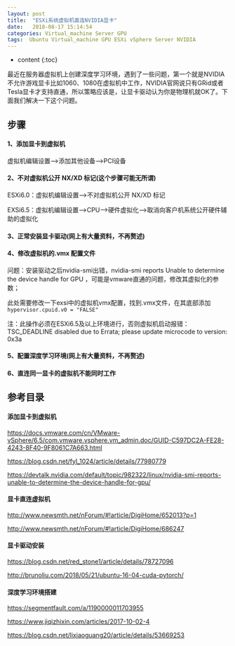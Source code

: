 ```yaml
---
layout: post
title:  "ESXi系统虚拟机直连NVIDIA显卡"
date:   2018-08-17 15:14:54
categories: Virtual_machine Server GPU
tags:  Ubuntu Virtual_machine GPU ESXi vSphere Server NVIDIA
---
```


* content
{:toc}

最近在服务器虚拟机上创建深度学习环境，遇到了一些问题，第一个就是NVIDIA不允许游戏显卡比如1060、1080在虚拟机中工作，NVIDIA官网说只有GRid或者Tesla显卡才支持直通，所以策略应该是，让显卡驱动认为你是物理机就OK了。下面我们解决一下这个问题。



## 步骤

#### 1、添加显卡到虚拟机

虚拟机编辑设置——>添加其他设备——>PCI设备

#### 2、不对虚拟机公开 NX/XD 标记(这个步骤可能无所谓)

ESXi6.0：虚拟机编辑设置——>不对虚拟机公开 NX/XD 标记

EXSi6.5：虚拟机编辑设置——>CPU——>硬件虚拟化——>取消向客户机系统公开硬件辅助的虚拟化

#### 3、正常安装显卡驱动(网上有大量资料，不再赘述)

#### 4、修改虚拟机的.vmx 配置文件

问题：安装驱动之后nvidia-smi出错，nvidia-smi reports Unable to determine the device handle for GPU ，可能是vmware直通的问题，修改其虚拟化的参数；

此处需要修改一下exsi中的虚拟机vmx配置，找到.vmx文件，在其底部添加`hypervisor.cpuid.v0 = "FALSE"`

注：此操作必须在ESXi6.5及以上环境进行，否则虚拟机启动报错：TSC_DEADLINE disabled due to Errata; please update microcode to version: 0x3a

#### 5、配置深度学习环境(网上有大量资料，不再赘述)

#### 6、直连同一显卡的虚拟机不能同时工作

## 参考目录

#### 添加显卡到虚拟机

https://docs.vmware.com/cn/VMware-vSphere/6.5/com.vmware.vsphere.vm_admin.doc/GUID-C597DC2A-FE28-4243-8F40-9F8061C7A663.html

https://blog.csdn.net/fyl_1024/article/details/77980779

https://devtalk.nvidia.com/default/topic/982322/linux/nvidia-smi-reports-unable-to-determine-the-device-handle-for-gpu/

#### 显卡直连虚拟机

http://www.newsmth.net/nForum/#!article/DigiHome/652013?p=1

http://www.newsmth.net/nForum/#!article/DigiHome/686247


#### 显卡驱动安装

https://blog.csdn.net/red_stone1/article/details/78727096

http://brunoliu.com/2018/05/21/ubuntu-16-04-cuda-pytorch/

#### 深度学习环境搭建

https://segmentfault.com/a/1190000011703955

https://www.jiqizhixin.com/articles/2017-10-02-4

https://blog.csdn.net/lixiaoguang20/article/details/53669253